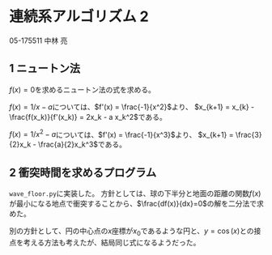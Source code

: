 # 連続系アルゴリズム 2
05-175511 中林 亮

## 1 ニュートン法
$f(x)=0$を求めるニュートン法の式を求める。

$f(x) = 1/x -a$については、$f'(x) = \frac{-1}{x^2}$より、
$x_{k+1} = x_{k} - \frac{f(x_k)}{f'(x_k)} = 2x_k - a x_k^2$である。

$f(x) = 1/x^2 -a$については、$f'(x) = \frac{-1}{x^3}$より、
$x_{k+1} = \frac{3}{2}x_k - \frac{a}{2}x_k^3$である。

## 2 衝突時間を求めるプログラム
`wave_floor.py`に実装した。
方針としては、球の下半分と地面の距離の関数$f(x)$が最小になる地点で衝突することから、$\frac{df(x)}{dx}=0$の解を二分法で求めた。

別の方針として、円の中心点の$x$座標が$x_0$であるような円と、$y=\cos(x)$との接点を考える方法も考えたが、結局同じ式になるようだった。

